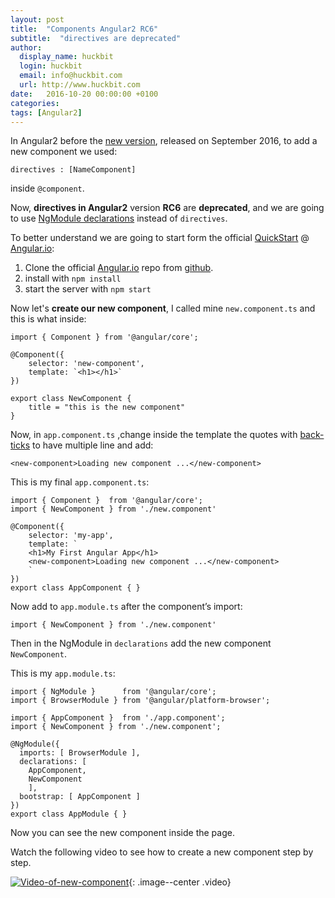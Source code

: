 ```yaml
---
layout: post
title:  "Components Angular2 RC6"
subtitle:  "directives are deprecated"
author:
  display_name: huckbit
  login: huckbit
  email: info@huckbit.com
  url: http://www.huckbit.com
date:   2016-10-20 00:00:00 +0100
categories:
tags: [Angular2]
---
```

In Angular2 before the [new version](http://angularjs.blogspot.it/2016/09/angular-2-rc6_1.html), released on September 2016, to add a new component we used:

```
directives : [NameComponent]
```

inside `@component`.

Now, **directives in Angular2** version **RC6** are **deprecated**, and we are going to use [NgModule declarations](https://angular.io/docs/ts/latest/api/core/index/NgModule-interface.html) instead of `directives`.

To better understand we are going to start form the official [QuickStart](https://angular.io/docs/ts/latest/quickstart.html) @ [Angular.io](https://angular.io/):

1. Clone the official [Angular.io](https://angular.io/) repo from [github](https://github.com/angular/quickstart/blob/master/README.md).
2. install with `npm install`
3. start the server with `npm start`

Now let's **create our new component**, I called mine `new.component.ts` and this is what inside:

```
import { Component } from '@angular/core';

@Component({
    selector: 'new-component',
    template: `<h1></h1>`
})

export class NewComponent {
    title = "this is the new component"
}
```

Now, in `app.component.ts` ,change inside the template the quotes with [back-ticks](http://quotesandaccents.com/) to have multiple line and add:

```
<new-component>Loading new component ...</new-component>
```

This is my final `app.component.ts`:

```
import { Component }  from '@angular/core';
import { NewComponent } from './new.component'

@Component({
    selector: 'my-app',
    template: `
    <h1>My First Angular App</h1>
    <new-component>Loading new component ...</new-component>
    `
})
export class AppComponent { }
```

Now add to `app.module.ts` after the component’s import:

```
import { NewComponent } from './new.component'
```

Then in the NgModule in `declarations` add the new component `NewComponent`.

This is my `app.module.ts`:

```
import { NgModule }      from '@angular/core';
import { BrowserModule } from '@angular/platform-browser';

import { AppComponent }  from './app.component';
import { NewComponent } from './new.component';

@NgModule({
  imports: [ BrowserModule ],
  declarations: [
    AppComponent,
    NewComponent
    ],
  bootstrap: [ AppComponent ]
})
export class AppModule { }
```

Now you can see the new component inside the page.

Watch the following video to see how to create a new component step by step.

[![Video-of-new-component](https://gitlab.com/huckbit/blog-images/raw/master/images/VideoComponentAngular.jpg)](https://youtu.be/hj_lIDl4AtQ){: .image--center .video}

